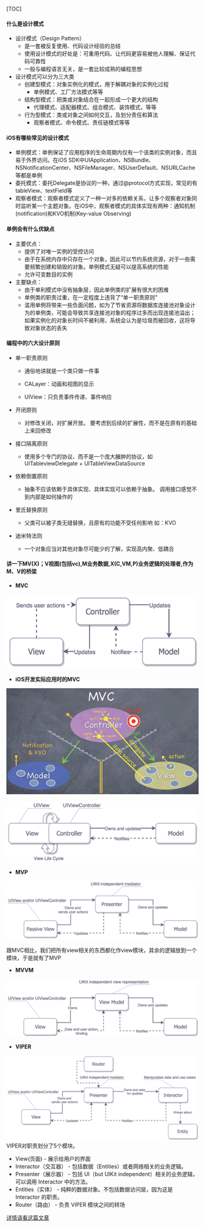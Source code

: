 [TOC]

#### 什么是设计模式

- 设计模式（Design Pattern）
  - 是一套被反复使用、代码设计经验的总结
  - 使用设计模式的好处是：可重用代码、让代码更容易被他人理解、保证代码可靠性
  - 一般与编程语言无关，是一套比较成熟的编程思想
- 设计模式可以分为三大类
  - 创建型模式：对象实例化的模式，用于解耦对象的实例化过程
    - 单例模式、工厂方法模式等等
  - 结构型模式：把类或对象结合在一起形成一个更大的结构
    - 代理模式、适配器模式、组合模式、装饰模式，等等
  - 行为型模式：类或对象之间如何交互，及划分责任和算法
    - 观察者模式、命令模式、责任链模式等等

#### iOS有哪些常见的设计模式

- 单例模式：单例保证了应用程序的生命周期内仅有一个该类的实例对象，而且易于外界访问。在iOS SDK中UIApplication、NSBundle、NSNotificationCenter、NSFileManager、NSUserDefault、NSURLCache等都是单例
- 委托模式：委托Delegate是协议的一种，通过@protocol方式实现，常见的有tableView、textField等
- 观察者模式：观察者模式定义了一种一对多的依赖关系，让多个观察者对象同时监听某一个主题对象。在iOS中，观察者模式的具体实现有两种：通知机制(notification)和KVO机制(Key-value Observing)

#### 单例会有什么优缺点

- 主要优点：
  - 提供了对唯一实例的受控访问
  - 由于在系统内存中只存在一个对象，因此可以节约系统资源，对于一些需要频繁创建和销毁的对象。单例模式无疑可以提高系统的性能
  - 允许可变数目的实例
- 主要缺点：
  - 由于单利模式中没有抽象层，因此单例类的扩展有很大的困难
  - 单例类的职责过重，在一定程度上违背了“单一职责原则”
  - 滥用单例将带来一些负面问题，如为了节省资源将数据库连接池对象设计为的单例类，可能会导致共享连接池对象的程序过多而出现连接池溢出；如果实例化的对象长时间不被利用，系统会认为是垃圾而被回收，这将导致对象状态的丢失

#### 编程中的六大设计原则

- 单一职责原则

  - 通俗地讲就是一个类只做一件事

  - CALayer：动画和视图的显示
  - UIView：只负责事件传递、事件响应

- 开闭原则

  - 对修改关闭，对扩展开放。 要考虑到后续的扩展性，而不是在原有的基础上来回修改

- 接口隔离原则

  - 使用多个专门的协议、而不是一个庞大臃肿的协议，如 UITableviewDelegate + UITableViewDataSource

- 依赖倒置原则

  - 抽象不应该依赖于具体实现、具体实现可以依赖于抽象。 调用接口感觉不到内部是如何操作的

- 里氏替换原则

  - 父类可以被子类无缝替换，且原有的功能不受任何影响 如：KVO

- 迪米特法则

  - 一个对象应当对其他对象尽可能少的了解，实现高内聚、低耦合

#### 讲一下MV(X)；V视图(包括vc),M业务数据,X(C,VM,P)业务逻辑的处理者,作为M、V的桥梁

- **MVC**

![](./reviewimgs/objc_mvx_mvc)

- **iOS开发实际应用时的MVC**

![](./reviewimgs/objc_mvx_mvc_oc1)

![](./reviewimgs/objc_mvx_mvc_oc0)

- **MVP**

![](./reviewimgs/objc_mvx_mvp)

跟MVC相比，我们把所有view相关的东西都化作view模块，其余的逻辑放到一个模块，于是就有了MVP

- **MVVM**

![](./reviewimgs/objc_mvx_mvvm)

- **VIPER**

![](./reviewimgs/objc_mvx_viper)VIPER对职责划分了5个模块。

- View(页面) - 展示给用户的界面
- Interactor（交互器） - 包括数据（Entities）或者网络相关的业务逻辑。
- Presenter（展示器） - 包括 UI（but UIKit independent）相关的业务逻辑，可以调用 Interactor 中的方法。
- Entities（实体） - 纯粹的数据对象。不包括数据访问层，因为这是 Interactor 的职责。
- Router（路由） - 负责 VIPER 模块之间的转场

[详情请看这篇文章](https://blog.coding.net/blog/ios-architecture-patterns)

